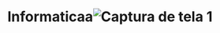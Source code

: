 # Informaticaa![Captura de tela 1](https://github.com/RodrigoFranco01/Informaticaa/assets/162648765/a5cc8eff-ab12-49c5-bdbc-088158db28b8)
